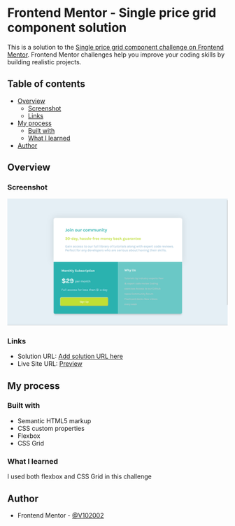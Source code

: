 # Frontend Mentor - Single price grid component solution

This is a solution to the [Single price grid component challenge on Frontend Mentor](https://www.frontendmentor.io/challenges/single-price-grid-component-5ce41129d0ff452fec5abbbc). Frontend Mentor challenges help you improve your coding skills by building realistic projects. 

## Table of contents

- [Overview](#overview)
  - [Screenshot](#screenshot)
  - [Links](#links)
- [My process](#my-process)
  - [Built with](#built-with)
  - [What I learned](#what-i-learned)
- [Author](#author)

## Overview
### Screenshot

![](./Screenshot%202024-07-07%20203557.png)

### Links

- Solution URL: [Add solution URL here](https://your-solution-url.com)
- Live Site URL: [Preview](https://v102002.github.io/single-price-grid/)

## My process

### Built with

- Semantic HTML5 markup
- CSS custom properties
- Flexbox
- CSS Grid

### What I learned

I used both flexbox and CSS Grid in this challenge

## Author

- Frontend Mentor - [@V102002](https://www.frontendmentor.io/profile/V102002)

